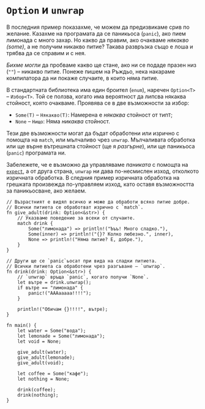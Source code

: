 # `Option` и `unwrap`

В последния пример показахме, че можем да предизвикаме срив по желание. Казахме
на програмата да се паникьоса (`panic`), ако пием лимонада с много захар. Но
какво да правим, ако очакваме _някакво (some)_, а не получим никакво питие?
Такава развръзка също е лоша и трябва да се справим и с нея.

_Бихме могли_ да пробваме какво ще стане, ако ни се подаде празен низ (`""`) –
никакво питие. Понеже пишем на Ръждьо, нека накараме компилатора да ни покаже
случаите, в които няма питие.

В стандартната библиотека има един броител (`enum`), наречен `Option<T>` –
`Избор<Т>`. Той се ползва, когато има вероятност да липсва някаква стойност,
която очакваме. Проявява се в две възможности за избор:

* `Some(T)` – `Някакво(T)`: Намерена е _някаква_ стойност от тип`T`;
* `None` – `Нищо`: Няма _никаква_ стойност.

Тези две възможности могат да бъдат обработени или изрично с помощта на `match`, или
мълчаливо чрез `unwrap`. Мълчаливата обработка или ще върне вътрешната стойност (ще
я _разгърне_), или ще паникьоса (`panic`) програмата ни.

Забележете, че е възможно да управляваме _паниката_ с помощта на
[`expect`][expect], а от друга страна, `unwrap` ни дава по-несмислен изход,
отколкото изричната обработка. В следния пример изричната обработка на грешката
произвежда по-управляем изход, като оставя възможността за паникьосване, ако желаем.

```rust,editable,ignore,mdbook-runnable
// Възрастният е видял всичко и може да обработи всяко питие добре.
// Всички питиета се обработват изрично с `match`.
fn give_adult(drink: Option<&str>) {
    // Указваме поведение за всеки от случаите.
    match drink {
        Some("лимонада") => println!("Ъъъ! Много сладко."),
        Some(inner) => println!("{}? Колко любезно.", inner),
        None => println!("Няма питие? Е, добре."),
    }
}

// Други ще се `panic`ьосат при вида на сладки питиета.
// Всички питиета са обработени чрез разгъване – `unwrap`.
fn drink(drink: Option<&str>) {
    // `unwrap` връща `panic`, когато получи `None`.
    let вътре = drink.unwrap();
    if вътре == "лимонада" {
        panic!("AAAaaaaa!!!!");
    }

    println!("Обичам {}!!!!", вътре);
}

fn main() {
    let water = Some("вода");
    let lemonade = Some("лимонада");
    let void = None;

    give_adult(water);
    give_adult(lemonade);
    give_adult(void);

    let coffee = Some("кафе");
    let nothing = None;

    drink(coffee);
    drink(nothing);
}
```

[expect]: https://doc.rust-lang.org/std/option/enum.Option.html#method.expect
